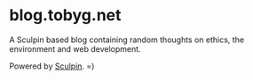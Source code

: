 blog.tobyg.net
==============

A Sculpin based blog containing random thoughts on ethics, the environment and web development.

Powered by [Sculpin](http://sculpin.io). =)
